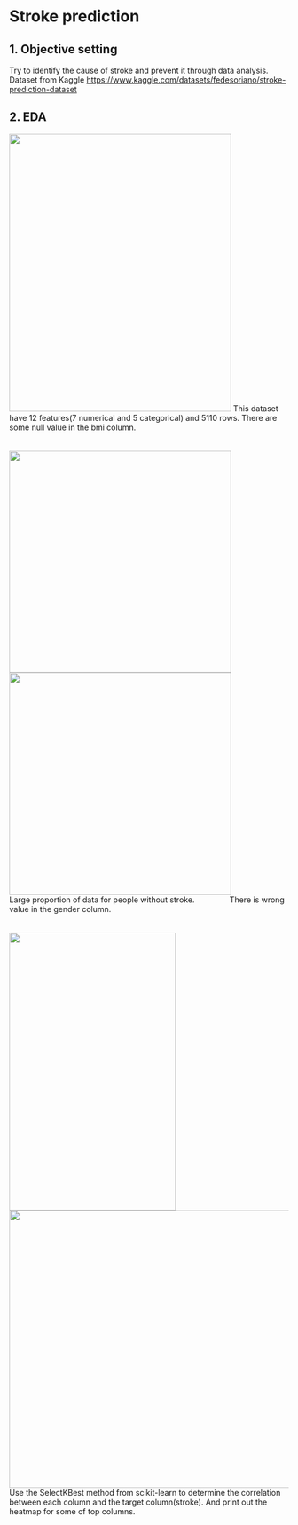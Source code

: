 # Stroke prediction

## 1. Objective setting
Try to identify the cause of stroke and prevent it through data analysis.</br>
Dataset from Kaggle https://www.kaggle.com/datasets/fedesoriano/stroke-prediction-dataset
## 2. EDA
<img src="https://user-images.githubusercontent.com/33173280/223042237-eae0584d-a9ad-43f0-9a3f-b4e6a21459cd.png" width="400" height="500">
This dataset have 12 features(7 numerical and 5 categorical) and 5110 rows. There are some null value in the bmi column.
</br></br></br>
<div>
<img src="https://user-images.githubusercontent.com/33173280/224318912-52c03b5d-2c22-40cb-9a9d-3af149545555.png" width="400" height="400">
<img src="https://user-images.githubusercontent.com/33173280/224319198-a46cc75b-92eb-4a97-ac5c-e2379fe1c1ed.png" width="400" height="400">
</div>
Large proportion of data for people without stroke. &nbsp&nbsp&nbsp&nbsp&nbsp&nbsp&nbsp&nbsp&nbsp&nbsp&nbsp&nbsp&nbsp&nbsp There is wrong value in the gender column.</br></br></br>
<div>
<img src="https://user-images.githubusercontent.com/33173280/224352010-57468e1b-e20f-43e8-aab3-b3c9128db9e7.png" width="300" height="500">
<img src="https://user-images.githubusercontent.com/33173280/224349406-4bf2b5c6-64a8-440d-b91a-dc27fee9eee1.png" width="520" height="500">
</div>
Use the SelectKBest method from scikit-learn to determine the correlation between each column and the target column(stroke). And print out the heatmap for some of top columns.
</br></br></br>
